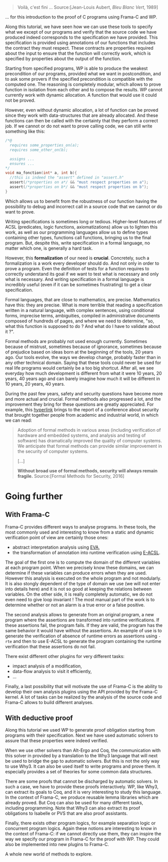 > Voilà, c'est fini ...
Source:[Jean-Louis Aubert, *Bleu Blanc Vert*, 1989]

... for this introduction to the proof of C programs using Frama-C and WP.

Along this tutorial, we have seen how we can use these tools to specify what
we except of our programs and verify that the source code we have produced
indeed corresponds to the specification we have provided. This specification
is provided using annotations of our functions that includes the contract they
must respect. These contracts are properties required about the input to ensure
that the function will correctly work, which is specified by properties about
the output of the function.

Starting from specified programs, WP is able to produce the weakest
precondition of our programs, provided what we want in postcondition, and to
ask some provers if the specified precondition is compatible with the computed
one. The reasoning is completely modular, which allows to prove function in
isolation from each other and to compose the results. WP cannot currently
work with dynamic allocation. A function that would use it could not be proved.

However, even without dynamic allocation, a lot of function can be proved since
they work with data-structures that are already allocated. And these functions
can then be called with the certainty that they perform a correct job. If we
cannot or do not want to prove calling code, we can still write something like
this:

```c
/*@
  requires some_properties_on(a);
  requires some_other_on(b);

  assigns ...
  ensures ...
*/
void ma_fonction(int* a, int b){
  //this is indeed the "assert" defined in "assert.h"
  assert(/*properties on a*/ && "must respect properties on a");  
  assert(/*properties on b*/ && "must respect properties on b");
}
```

Which allows us to benefit from the robustness of our function having the
possibility to debug and incorrect call in a source code that we cannot or
do want to prove.

Writing specifications is sometimes long or tedious. Higher-level features
of ACSL (predicates, logic functions, axiomatizations) allow us to lighten
this work, as well as our programming languages allow us to define types
containing other types, functions call functions, bringing us to the final
program. But, despite this, write specification in a formal language, no
matter which one, is generally a hard task.

However, this **formalization** of our need is **crucial**. Concretely, such
a formalization is a work every developer should do. And not only in order
to prove a program. Even the definition of tests for a function requires to
correctly understand its goal if we want to test what is necessary and only
what is necessary. And writing specification in a formal language is
incredibly useful (even if it can be sometimes frustrating) to get a clear
specification.

Formal languages, that are close to mathematics, are precise. Mathematics have
this: they are precise. What is more terrible that reading a specification
written in a natural language, with complex sentences, using conditional forms,
imprecise terms, ambiguities, compiled in administrative documents composed of
hundreds of pages, and where we need to determine, "so, what this function is
supposed to do ? And what do I have to validate about it ?".

Formal methods are probably not used enough currently. Sometimes because of
mistrust, sometimes because of ignorance, sometimes because of prejudice
based on ideas born at the beginning of the tools, 20 years ago. Our tools
evolve, the ways we develop change, probably faster than in any other technical
domain. Saying that these tools could never be used for real life programs
would certainly be a too big shortcut. After all, we see everyday how much
development is different from what it were 10 years, 20 years, 40 years ago
and can barely imagine how much it will be different in 10 years, 20 years,
40 years.

During the past few years, safety and security questions have become more and
more actual and crucial. Formal methods also progressed a lot, and the
improvement they bring for these questions are greatly appreciated. For example,
this [hyperlink](http://sfm.seas.harvard.edu/report.html) brings to the report
of a conference about security that brought together people from academic and
industrial world, in which we can read:

> Adoption of formal methods in various areas (including verification of hardware
> and embedded systems, and analysis and testing of software) has dramatically 
> improved the quality of computer systems.  We anticipate that formal methods 
> can provide similar improvement in the security of computer systems.
>
> [...]
>
> **Without broad use of formal methods, security will always remain fragile.**
Source:[Formal Methods for Security, 2016]

# Going further

## With Frama-C

Frama-C provides different ways to analyse programs. In these tools, the most
commonly used and interesting to know from a static and dynamic verification
point of view are certainly those ones:

- abstract interpretation analysis using [EVA](http://frama-c.com/value.html),
- the transformation of annotation into runtime verification using
  [E-ACSL](http://frama-c.com/eacsl.html).

The goal of the first one is to compute the domain of the different variables at
each program point. When we precisely know these domains, we can determine if
these variables can produce errors when they are used. However this analysis is
executed on the whole program and not modularly. It is also stongly dependent of
the type of domain we use (we will not enter into details here) and it is not
so good at keeping the relations between variables. On the other side, it is
really completely automatic, we do not even need to give loop invariant ! The
most manual part of the work is to determine whether or not an alarm is a true
error or a false positive.

The second analysis allows to generate from an original program, a new program
where the assertions are transformed into runtime verifications. If these
assertions fail, the program fails. If they are valid, the program has the same
behavior it would have without the assertions. An example of use is to generate
the verification of absence of runtime errors as assertions using `-rte` and
then to use E-ACSL to generate the program containing the runtime verification
that these assertions do not fail.

There exist different other plugins for very different tasks:

- impact analysis of a modification,
- data-flow analysis to visit it efficiently,
- ...

Finally, a last possibility that will motivate the use of Frama-C is the ability
to develop their own analysis plugins using the API provided by the Frama-C
kernel. A lot of tasks can be realized by the analysis of the source code and
Frama-C allows to build different analyses.

## With deductive proof

Along this tutorial we used WP to generate proof obligation starting from
programs with their specification. Next we have used automatic solvers to assure
that these properties were indeed verified.

When we use other solvers than Alt-Ergo and Coq, the communication with this
solver in provided by a translation to the Why3 language that will next be used
to bridge the gap to automatic solvers. But this is not the only way to use Why3.
It can also be used itself to write programs and prove them. It especially
provides a set of theories for some common data structures.

There are some proofs that cannot be discharged by automatic solvers. In such a
case, we have to provide these proofs interactively. WP, like Why3, can extract
its goals to Coq, and it is very interesting to study this language. In the
context of Frama-C, we produce reusable lemma libraries which are already proved.
But Coq can also be used for many different tasks, including programming. Note
that Why3 can also extract its proof obligations to Isabelle or PVS that are
also proof assistants.

Finally, there exists other program logics, for example separation logic or
concurrent program logics. Again these notions are interesting to know in the
context of Frama-C: if we cannot directly use them, they can inspire the way
we specify our program in Frama-C for the proof with WP. They could also be
implemented into new plugins to Frama-C.

A whole new world of methods to explore.
